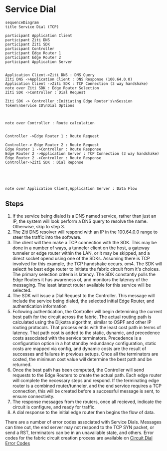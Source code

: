 # Service Dial 

```mermaid
sequenceDiagram
title Service Dial (TCP)

participant Application Client
participant Ziti DNS
participant Ziti SDK
participant Controller
participant Edge Router 1
participant Edge Router 2
participant Application Server


Application Client->Ziti DNS : DNS Query
Ziti DNS ->Application Client : DNS Response (100.64.0.0)
Application Client ->Ziti SDK : TCP Connection (3 way handshake)
note over Ziti SDK : Edge Router Selection
Ziti SDK ->Controller : Dial Request

Ziti SDK -> Controller :Initiating Edge Router's\nSession Token\nService ID\nDial Options



note over Controller : Route calculation


Controller ->Edge Router 1 : Route Request

Controller-> Edge Router 2 : Route Request
Edge Router 1 ->Controller : Route Response
Edge Router 2 ->Application Server : TCP Connection (3 way handshake)
Edge Router 2 ->Controller : Route Response
Controller->Ziti SDK : Dial Reponse





note over Application Client,Application Server : Data Flow
```

## Steps

1. If the service being dialed is a DNS named service, rather than just an IP, the system will look perform a DNS query to resolve the name.  Otherwise, skip to step 3.  
2. The Ziti DNS resolver will respond with an IP in the 100.64.0.0 range to steer the traffic into the software.  
3. The client will then make a TCP connection with the SDK.  This may be done in a number of ways, a tunneler client on the host, a gateway tunneler or edge router within the LAN, or it may be skipped, and a direct socket opend using one of the SDKs.  Assuming there is TCP involved for this example, the TCP handshake occurs.
om4. The SDK will selectt he best edge router to initiate the fabric circuit from it's choices.  The primary selection criteria is latency.  The SDK constantly polls the Edge Routers it has awareness of, and monitors the latency of the messaging.  The least latenct router available for this service will be selected. 
4. The SDK will issue a Dial Request to the Controller.  This message will include the service being dialed, the selected initial Edge Router, and authentication information
5. Following authentication, the Controller will begin detemining the current best path for the circuit across the fabric.  The actual routing path is calculated using the Dijkstra algorithm, similar to OSPF and other IP routing protocols.  That process ends with the least cost path in terms of latency.  That path cost is added to the static, dynamic, and precedence costs associated with the service terminators.  Precedence is a configuration option in a hot standby redundancy configuration, static costs are mapped via config, and dynamic costs are the result of successes and failures in previous setups.  Once all the terminators are costed, the minimum cost value will determine the best path and be returned.
6. Once the best path has been computed, the Controller will send requests to the Edge Routers to create the actual path.  Each edge router will complete the necessary steps and respond.  If the terminating edge router is a combined router/tunneler, and the end service requires a TCP connection, this will be created before a successful message is sent, to ensure connectivity.
7. The response messages from the routers, once all recieved, indicate the circuit is configure, and ready for traffic.
8. A dial response to the initial edge router then begins the flow of data.

There are a number of error codes associated with Service Dials.  Messages can time out, the end server may not respond to the TCP SYN packet, or send a RST, terminators can be in an unavailable state, and others.  Error codes for the fabric circuit creation process are available on [Circuit Dial Error Codes](/guides/troubleshooting/20-circuit-create-error-codes.md)
